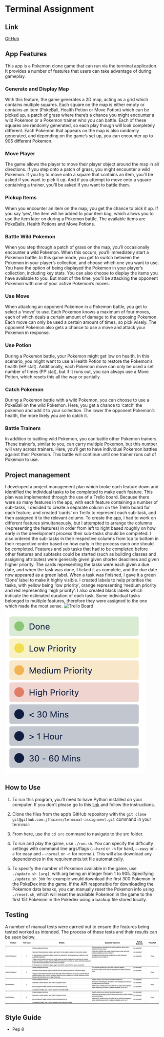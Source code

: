 # Terminal Assignment

## Link
[GitHub](https://github.com/jfhaines/terminal-assignment)

## App Features
This app is a Pokemon clone game that can run via the terminal application. It provides a number of features that users can take advantage of during gameplay.

### Generate and Display Map
With this feature, the game generates a 2D map, acting as a grid which contains multiple squares. Each square on the map is either empty or contains an item (PokeBall, Health Potion or Move Potion) which can be picked up, a patch of grass where there’s a chance you might encounter a wild Pokemon or a Pokemon trainer who you can battle. Each of these squares are randomly generated, so each play though will look completely different.  Each Pokemon that appears on the map is also randomly generated, and depending on the game’s set up, you can encounter up to 905 different Pokemon. 

### Move Player
The game allows the player to move their player object around the map in all directions. If you step onto a patch of grass, you might encounter a wild Pokemon. If you try to move onto a square that contains an item, you’ll be asked if you want to pick it up. And if you attempt to move onto a square containing a trainer, you’ll be asked if you want to battle them. 

### Pickup Items
When you encounter an item on the map, you get the chance to pick it up. If you say ‘yes’, the item will be added to your item bag, which allows you to use the item later on during a Pokemon battle. The available items are PokeBalls, Health Potions and Move Potions. 

### Battle Wild Pokemon
When you step through a patch of grass on the map, you’ll occasionally encounter a wild Pokemon. When this occurs, you’ll immediately start a Pokemon battle. In this game mode, you get to switch between the Pokemon in your player’s collection, and choose which one you want to use. You have the option of being displayed the Pokemon in your player’s collection, including key stats. You can also choose to display the items you have available to you. But most of the time, you’ll be attacking the opponent Pokemon with one of your active Pokemon’s moves. 

### Use Move
When attacking an opponent Pokemon in a Pokemon battle, you get to select a ‘move’ to use. Each Pokemon knows a maximum of four moves, each of which deals a certain amount of damage to the opposing Pokemon. Each move can only be used a certain amount of times, so pick wisely. The opponent Pokemon also gets a chance to use a move and attack your Pokemon in response.

### Use Potion
During a Pokemon battle, your Pokemon might get low on health. In this scenario, you might want to use a Health Potion to restore the Pokemon’s health (HP stat). Additionally, each Pokemon move can only be used a set number of times (PP stat), but if it runs out, you can always use a Move Potion, which resets this all the way or partially. 

### Catch Pokemon
During a Pokemon battle with a wild Pokemon, you can choose to use a PokeBall on the wild Pokemon. Here, you get a chance to ‘catch’ the pokemon and add it to your collection. The lower the opponent Pokemon’s health, the more likely you are to catch it.

### Battle Trainers
In addition to battling wild Pokemon, you can battle other Pokemon trainers. These trainer’s, similar to you, can carry multiple Pokemon, but this number will vary across trainers. Here, you’ll get to have individual Pokemon battles against their Pokemon. This battle will continue until one trainer runs out of Pokemon to use. 


## Project management
I developed a project management plan which broke each feature down and identified the individual tasks to be completed to make each feature. This plan was implemented through the use of a Trello board. Because there were so many features in the app, with each feature containing a number of sub-tasks, I decided to create a separate column on the Trello board for each feature, and created ‘cards’ on Trello to represent each sub-task, and then assigned it to the relevant column. To create the app, I had to work on different features simultaneously, but I attempted to arrange the columns (representing the features) in order from left to right based roughly on how early in the development process their sub-tasks should be completed. I also ordered the sub-tasks in their respective columns from top to bottom in their respective order based on how early in the process each one should be completed. Features and sub tasks  that had to be completed before other features and subtasks could be started (such as building classes and assigning attributes) were generally given given shorter deadlines and given higher priority. The cards representing the tasks were each given a due date, and when the task was done, I ticked it as complete, and the due date now appeared as a green label. When a task was finished, I gave it a green ‘Done’ label to make it highly visible. I created labels to help priorities the tasks, with yellow being ‘low priority’, orange representing ‘medium priority and red representing ‘high priority’. I also created black labels which indicate the estimated duration of each task. Some individual tasks belonged to multiple features, therefore they were assigned to the one which made the most sense.
![Trello Board](images/trello.png)
![Trello Labels](images/labels.png)

## How to Use
1. To run this program, you’ll need to have Python installed on your computer. If you don't please go to this [link](https://www.python.org/downloads/) and follow the instructions.

2. Clone the files from the app’s GitHub repository with the ```git clone git@github.com:jfhaines/terminal-assignment.git``` command in your terminal:

3. From here, use the ```cd src``` command to navigate to the src folder.

4. To run and play the game, use ```./run.sh```. You can specify the difficulty settings with command line args/flags (```-—hard``` or ```-h``` for hard, ```—-easy``` or ```-e``` for easy and ```—-normal``` or ```-n``` for normal). This will also download any dependencies in the requirements.txt file automatically.

5. To specify the number of Pokemon available in the game, use ```./update.sh [arg]```, with arg being an integer from 1 to 905. Specifying ```./update.sh 300``` for example would download the first 300 Pokemon in the PokeDex into the game. If the API responsible for downloading the Pokemon data breaks, you can manually reset the Pokemon info using ```./reset.sh```, which will reset the available Pokemon in the game to the first 151 Pokemon in the Pokedex using a backup file stored locally.

## Testing
A number of manual tests were carried out to ensure the features being tested worked as intended. The process of these tests and their results can be seen below.
![Testing Data](images/testing.png)

## Style Guide
- Pep 8
